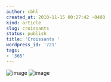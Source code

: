 ```yaml
---
author: cbhl
created_at: 2010-11-15 00:27:42 -0400
kind: article
slug: croissants
status: publish
title: 'Croissants '
wordpress_id: '721'
tags:
- '365'
---
```


![image](//images.michael-chang.ca/blog/wp-content/uploads/2010/11/wpid-IMG_20101115_002622.jpg)
![image](//images.michael-chang.ca/blog/wp-content/uploads/2010/11/wpid-IMG_20101115_002640.jpg)

